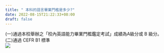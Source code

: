 ```yaml
---
title: " 本科的語言畢業門檻是多少?"
date: 2022-08-15T21:22:33+08:00
draft: false
---
```


(一)通過本校舉辦之「校內英語能力畢業門檻鑑定考試」成績為A級分或 B 級分。  
(二)通過 CEFR B1 標準  
<img src="https://i.imgur.com/UOFv32j.jpg">